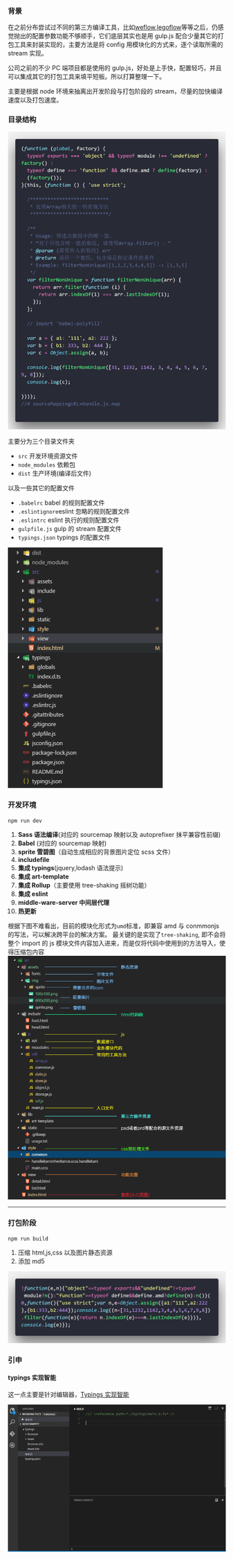 ### 背景

在之前分布尝试过不同的第三方编译工具，比如[weflow](https://weflow.io/),[legoflow](https://legoflow.com/)等等之后，仍感觉抛出的配置参数功能不够顺手，它们底层其实也是用 gulp.js 配合少量其它的打包工具来封装实现的，主要方法是将 config 用模块化的方式来，逐个读取所需的 stream 实现。

公司之前的不少 PC 端项目都是使用的 gulp.js，好处是上手快，配置轻巧，并且可以集成其它的打包工具来填平短板。所以打算整理一下。

主要是根据 node 环境来抽离出开发阶段与打包阶段的 stream，尽量的加快编译速度以及打包速度。

### 目录结构

![目录结构](https://github.com/kpengWang/Blog-images-storage/blob/master/2018-07-15/0.png)

主要分为三个目录文件夹

- `src` 开发环境资源文件
- `node_modules` 依赖包
- `dist` 生产环境(编译后文件)

以及一些其它的配置文件

- `.babelrc` babel 的规则配置文件
- `.eslintignore`eslint 忽略的规则配置文件
- `.eslintrc` eslint 执行的规则配置文件
- `gulpfile.js` gulp 的 stream 配置文件
- `typings.json` typings 的配置文件

![src目录说明](https://github.com/kpengWang/Blog-images-storage/blob/master/2018-07-15/1.png)

### 开发环境

`npm run dev`

1. **Sass 语法编译**(对应的 sourcemap 映射以及 autoprefixer 抹平兼容性前缀)
2. **Babel** (对应的 sourcemap 映射)
3. **sprite 雪碧图**（自动生成相应的背景图片定位 scss 文件）
4. **includefile**
5. **集成 typings**(jquery,lodash 语法提示)
6. **集成 art-template**
7. **集成 Rollup**（主要使用 tree-shaking 摇树功能）
8. **集成 eslint**
9. **middle-ware-server 中间层代理**
10. **热更新**

根据下图不难看出，目前的模块化形式为`umd`标准，即兼容 amd 与 conmmonjs 的写法，可以解决跨平台的解决方案。
最关键的是实现了`tree-shaking`, 即不会将整个 import 的 js 模块文件内容加入进来，而是仅将代码中使用到的方法导入，使得压缩包内容
![dev阶段](https://github.com/kpengWang/Blog-images-storage/blob/master/2018-07-15/2.png)

---

### 打包阶段

`npm run build`

1. 压缩 html,js,css 以及图片静态资源
2. 添加 md5

![压缩](https://github.com/kpengWang/Blog-images-storage/blob/master/2018-07-15/4.png)

### 引申

#### typings 实现智能

这一点主要是针对编辑器，[Typings 实现智能](http://www.cnblogs.com/Leo_wl/p/5455619.html)

![typings](https://github.com/kpengWang/Blog-images-storage/blob/master/2018-07-15/5.gif)
